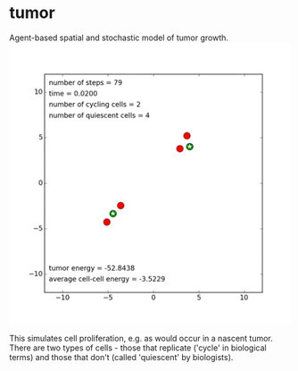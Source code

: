 tumor
======
Agent-based spatial and stochastic model of tumor growth. <img src="data/tumor.gif">

This simulates cell proliferation, e.g. as would occur in a nascent tumor. There are two types of cells - those that replicate ('cycle' in biological terms) and those that don't (called 'quiescent' by biologists). 
 
